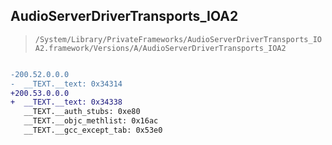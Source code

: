 ## AudioServerDriverTransports_IOA2

> `/System/Library/PrivateFrameworks/AudioServerDriverTransports_IOA2.framework/Versions/A/AudioServerDriverTransports_IOA2`

```diff

-200.52.0.0.0
-  __TEXT.__text: 0x34314
+200.53.0.0.0
+  __TEXT.__text: 0x34338
   __TEXT.__auth_stubs: 0xe80
   __TEXT.__objc_methlist: 0x16ac
   __TEXT.__gcc_except_tab: 0x53e0

```

